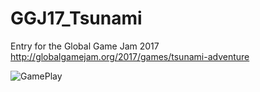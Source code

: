 # GGJ17_Tsunami
Entry for the Global Game Jam 2017
http://globalgamejam.org/2017/games/tsunami-adventure

![GamePlay](https://github.com/Ucamo/GGJ17_Tsunami/blob/master/Promo%20Images/gif2.gif?raw=true)
